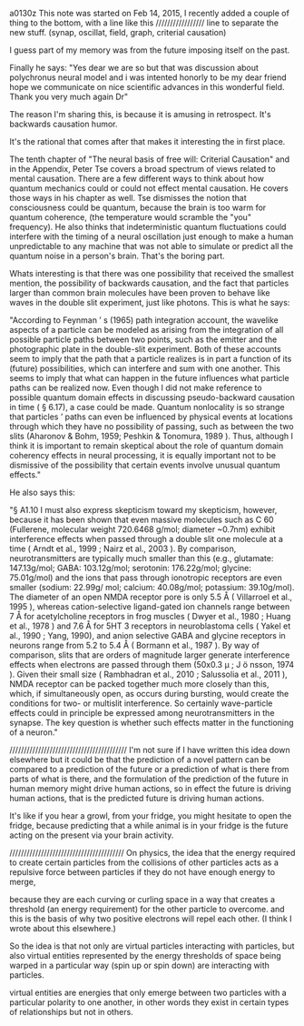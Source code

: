a0130z
This note was started on Feb 14, 2015, I recently added a couple of thing to the bottom, with a line like this ///////////////// line to separate the new stuff.
(synap, oscillat, field, graph, criterial causation)

I guess part of my memory was from the future imposing itself on the past.

Finally he says: "Yes dear we are so but that was discussion about polychronus neural model and i was intented honorly to be my dear friend hope we communicate on nice scientific advances in this wonderful field. Thank you very much again Dr"

The reason I'm sharing this, is because it is amusing in retrospect. It's backwards causation humor.

It's the rational that comes after that makes it interesting the in first place.

The tenth chapter of "The neural basis of free will: Criterial Causation" and in the Appendix, Peter Tse covers a broad spectrum of views related to mental causation. There are a few different ways to think about how quantum mechanics could or could not effect mental causation. He covers those ways in his chapter as well. Tse dismisses the notion that consciousness could be quantum, because the brain is too warm for quantum coherence, (the temperature would scramble the "you" frequency). He also thinks that indeterministic quantum fluctuations could interfere with the timing of a neural oscillation just enough to make a human unpredictable to any machine that was not able to simulate or predict all the quantum noise in a person's brain. That's the boring part.

Whats interesting is that there was one possibility that received the smallest mention, the possibility of backwards causation, and the fact that particles larger than common brain molecules have been proven to behave like waves in the double slit experiment, just like photons. This is what he says:

"According to Feynman
’ s (1965) path integration account, the wavelike aspects of a particle
can be modeled as arising from the integration of all possible particle paths
between two points, such as the emitter and the photographic plate in the
double-slit experiment. Both of these accounts seem to imply that the path
that a particle realizes is in part a function of its (future) possibilities, which
can interfere and sum with one another. This seems to imply that what
can happen in the future influences what particle paths can be realized
now. Even though I did not make reference to possible quantum domain
effects in discussing pseudo-backward causation in time ( § 6.17), a case
could be made. Quantum nonlocality is so strange that particles ’ paths can
even be influenced by physical events at locations through which they
have no possibility of passing, such as between the two slits (Aharonov &
Bohm, 1959; Peshkin & Tonomura, 1989 ). Thus, although I think it is
important to remain skeptical about the role of quantum domain coherency
effects in neural processing, it is equally important not to be dismissive
of the possibility that certain events involve unusual quantum effects." 

He also says this:

"§ A1.10 I must also express skepticism toward my skepticism, however,
because it has been shown that even massive molecules such as C 60 (Fullerene,
molecular weight 720.6468 g/mol; diameter ~0.7nm) exhibit interference
effects when passed through a double slit one molecule at a time
( Arndt et al., 1999 ; Nairz et al., 2003 ). By comparison, neurotransmitters
are typically much smaller than this (e.g., glutamate: 147.13g/mol; GABA:
103.12g/mol; serotonin: 176.22g/mol; glycine: 75.01g/mol) and the ions
that pass through ionotropic receptors are even smaller (sodium: 22.99g/
mol; calcium: 40.08g/mol; potassium: 39.10g/mol). The diameter of an
open NMDA receptor pore is only 5.5 Å ( Villarroel et al., 1995 ), whereas
cation-selective ligand-gated ion channels range between 7 Å for acetylcholine
receptors in frog muscles ( Dwyer et al., 1980 ; Huang et al., 1978 ) and
7.6 Å for 5HT 3 receptors in neuroblastoma cells ( Yakel et al., 1990 ; Yang,
1990), and anion selective GABA and glycine receptors in neurons range
from 5.2 to 5.4 Å ( Bormann et al., 1987 ). By way of comparison, slits that
are orders of magnitude larger generate interference effects when electrons
are passed through them (50x0.3 μ ; J ö nsson, 1974 ). Given their small size
( Rambhadran et al., 2010 ; Salussolia et al., 2011 ), NMDA receptor can be
packed together much more closely than this, which, if simultaneously
open, as occurs during bursting, would create the conditions for two- or
multislit interference. So certainly wave-particle effects could in principle
be expressed among neurotransmitters in the synapse. The key question is
whether such effects matter in the functioning of a neuron."

/////////////////////////////////////////
I'm not sure if I have written this idea down elsewhere but it could be that the prediction of a novel pattern can be compared to a prediction of the future or a prediction of what is there from parts of what is there, and the formulation of the prediction of the future in human memory might drive human actions, so in effect the future is driving human actions, that is the predicted future is driving human actions.

It's like if you hear a growl, from your fridge, you might hesitate to open the fridge, because predicting that a while animal is in your fridge is the future acting on the present via your brain activity.

////////////////////////////////////////
On physics, the idea that the energy required to create certain particles from the collisions of other particles acts as a repulsive force between particles if they do not have enough energy to merge,

because they are each curving or curling space in a way that creates a threshold (an energy requirement) for the other particle to overcome. 
and this is the basis of why two positive electrons will repel each other. (I think I wrote about this elsewhere.)

So the idea is that not only are virtual particles interacting with particles, but also virtual entities represented by the energy thresholds of space being warped in a particular way (spin up or spin down) are interacting with particles.

virtual entities are energies that only emerge between two particles with a particular polarity to one another, in other words they exist in certain types of relationships but not in others.
